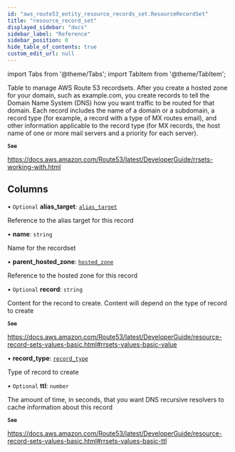 ```yaml
---
id: "aws_route53_entity_resource_records_set.ResourceRecordSet"
title: "resource_record_set"
displayed_sidebar: "docs"
sidebar_label: "Reference"
sidebar_position: 0
hide_table_of_contents: true
custom_edit_url: null
---
```


import Tabs from '@theme/Tabs';
import TabItem from '@theme/TabItem';

Table to manage AWS Route 53 recordsets. After you create a hosted zone for your domain, such as example.com, you create records to tell the
Domain Name System (DNS) how you want traffic to be routed for that domain. Each record includes the name of a domain or a subdomain,
a record type (for example, a record with a type of MX routes email), and other information applicable to the record type (for MX records, the host name of one or more mail servers and a priority for each server).

**`See`**

https://docs.aws.amazon.com/Route53/latest/DeveloperGuide/rrsets-working-with.html

## Columns

• `Optional` **alias\_target**: [`alias_target`](aws_route53_entity_alias_target.AliasTarget.md)

Reference to the alias target for this record

• **name**: `string`

Name for the recordset

• **parent\_hosted\_zone**: [`hosted_zone`](aws_route53_entity_hosted_zone.HostedZone.md)

Reference to the hosted zone for this record

• `Optional` **record**: `string`

Content for the record to create. Content will depend on the type of record to create

**`See`**

https://docs.aws.amazon.com/Route53/latest/DeveloperGuide/resource-record-sets-values-basic.html#rrsets-values-basic-value

• **record\_type**: [`record_type`](../enums/aws_route53_entity_resource_records_set.RecordType.md)

Type of record to create

• `Optional` **ttl**: `number`

The amount of time, in seconds, that you want DNS recursive resolvers to cache information about this record

**`See`**

https://docs.aws.amazon.com/Route53/latest/DeveloperGuide/resource-record-sets-values-basic.html#rrsets-values-basic-ttl
